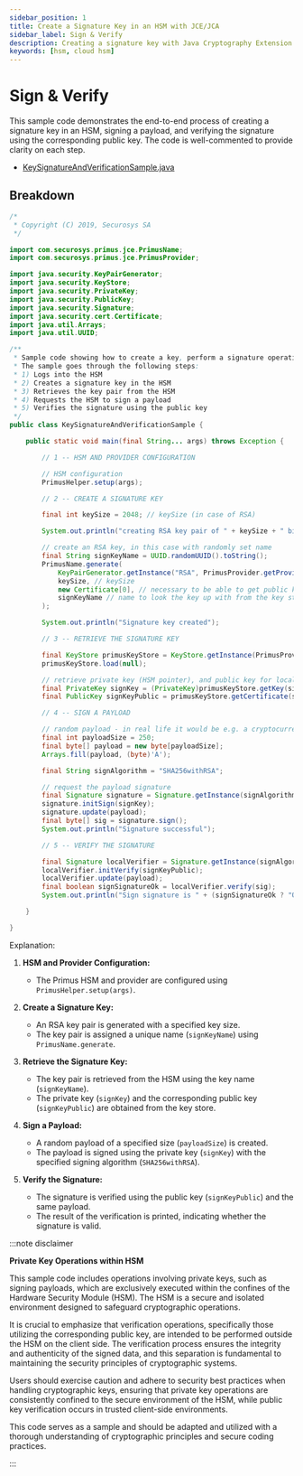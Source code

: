 ```yaml
---
sidebar_position: 1
title: Create a Signature Key in an HSM with JCE/JCA
sidebar_label: Sign & Verify
description: Creating a signature key with Java Cryptography Extension (JCE) and Java Cryptography Architecture (JCA) with Securosys Hardware Security Modules.
keywords: [hsm, cloud hsm]
---
```


# Sign & Verify

This sample code demonstrates the end-to-end process of creating a signature key in an HSM, signing a payload, and verifying the signature using the corresponding public key. The code is well-commented to provide clarity on each step.

- [KeySignatureAndVerificationSample.java](../ressources/samples/KeySignatureAndVerificationSample.java)

## Breakdown

```java
/*
 * Copyright (C) 2019, Securosys SA
 */

import com.securosys.primus.jce.PrimusName;
import com.securosys.primus.jce.PrimusProvider;

import java.security.KeyPairGenerator;
import java.security.KeyStore;
import java.security.PrivateKey;
import java.security.PublicKey;
import java.security.Signature;
import java.security.cert.Certificate;
import java.util.Arrays;
import java.util.UUID;

/**
 * Sample code showing how to create a key, perform a signature operation with it and verify the signature.
 * The sample goes through the following steps:
 * 1) Logs into the HSM
 * 2) Creates a signature key in the HSM
 * 3) Retrieves the key pair from the HSM
 * 4) Requests the HSM to sign a payload
 * 5) Verifies the signature using the public key
 */
public class KeySignatureAndVerificationSample {

    public static void main(final String... args) throws Exception {

        // 1 -- HSM AND PROVIDER CONFIGURATION

        // HSM configuration
        PrimusHelper.setup(args);

        // 2 -- CREATE A SIGNATURE KEY

        final int keySize = 2048; // keySize (in case of RSA)

        System.out.println("creating RSA key pair of " + keySize + " bits ...");

        // create an RSA key, in this case with randomly set name
        final String signKeyName = UUID.randomUUID().toString();
        PrimusName.generate(
            KeyPairGenerator.getInstance("RSA", PrimusProvider.getProviderName()), // algorithm specification
            keySize, // keySize
            new Certificate[0], // necessary to be able to get public key from key store
            signKeyName // name to look the key up with from the key store
        );

        System.out.println("Signature key created");

        // 3 -- RETRIEVE THE SIGNATURE KEY

        final KeyStore primusKeyStore = KeyStore.getInstance(PrimusProvider.getKeyStoreTypeName(), PrimusProvider.getProviderName());
        primusKeyStore.load(null);

        // retrieve private key (HSM pointer), and public key for local verification
        final PrivateKey signKey = (PrivateKey)primusKeyStore.getKey(signKeyName, null);
        final PublicKey signKeyPublic = primusKeyStore.getCertificate(signKeyName).getPublicKey();

        // 4 -- SIGN A PAYLOAD

        // random payload - in real life it would be e.g. a cryptocurrency transaction
        final int payloadSize = 250;
        final byte[] payload = new byte[payloadSize];
        Arrays.fill(payload, (byte)'A');

        final String signAlgorithm = "SHA256withRSA";

        // request the payload signature
        final Signature signature = Signature.getInstance(signAlgorithm, PrimusProvider.getProviderName());
        signature.initSign(signKey);
        signature.update(payload);
        final byte[] sig = signature.sign();
        System.out.println("Signature successful");

        // 5 -- VERIFY THE SIGNATURE

        final Signature localVerifier = Signature.getInstance(signAlgorithm);
        localVerifier.initVerify(signKeyPublic);
        localVerifier.update(payload);
        final boolean signSignatureOk = localVerifier.verify(sig);
        System.out.println("Sign signature is " + (signSignatureOk ? "OK" : "NOT OK"));

    }

}
```

Explanation:

1. **HSM and Provider Configuration:**
   - The Primus HSM and provider are configured using `PrimusHelper.setup(args)`.

2. **Create a Signature Key:**
   - An RSA key pair is generated with a specified key size.
   - The key pair is assigned a unique name (`signKeyName`) using `PrimusName.generate`.

3. **Retrieve the Signature Key:**
   - The key pair is retrieved from the HSM using the key name (`signKeyName`).
   - The private key (`signKey`) and the corresponding public key (`signKeyPublic`) are obtained from the key store.

4. **Sign a Payload:**
   - A random payload of a specified size (`payloadSize`) is created.
   - The payload is signed using the private key (`signKey`) with the specified signing algorithm (`SHA256withRSA`).

5. **Verify the Signature:**
   - The signature is verified using the public key (`signKeyPublic`) and the same payload.
   - The result of the verification is printed, indicating whether the signature is valid.

:::note disclaimer

**Private Key Operations within HSM**

This sample code includes operations involving private keys, such as signing payloads, which are exclusively executed within the confines of the Hardware Security Module (HSM). The HSM is a secure and isolated environment designed to safeguard cryptographic operations.

It is crucial to emphasize that verification operations, specifically those utilizing the corresponding public key, are intended to be performed outside the HSM on the client side. The verification process ensures the integrity and authenticity of the signed data, and this separation is fundamental to maintaining the security principles of cryptographic systems.

Users should exercise caution and adhere to security best practices when handling cryptographic keys, ensuring that private key operations are consistently confined to the secure environment of the HSM, while public key verification occurs in trusted client-side environments.

This code serves as a sample and should be adapted and utilized with a thorough understanding of cryptographic principles and secure coding practices.

:::